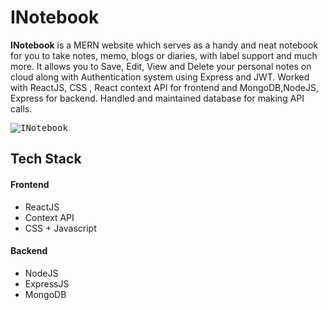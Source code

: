 # INotebook

**INotebook** is a MERN website which serves as a handy and neat notebook for you to take notes, memo, blogs or diaries, with label support and much more. It allows you to Save, Edit, View and Delete your personal notes on cloud along with Authentication system using Express and JWT. Worked with ReactJS, CSS , React context API for frontend and MongoDB,NodeJS, Express for backend. Handled and maintained database for making API calls.


<kbd> ![INotebook](https://user-images.githubusercontent.com/108195614/227827799-875330d2-fe90-4fe1-b300-743f1a6b2c1f.png) </kbd>



## Tech Stack

#### Frontend

- ReactJS  
- Context API
- CSS + Javascript

#### Backend
- NodeJS
- ExpressJS
- MongoDB
